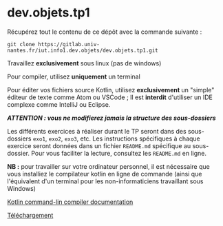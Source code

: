 # dev.objets.tp1

Récupérez tout le contenu de ce dépôt avec la commande suivante : 
```
git clone https://gitlab.univ-nantes.fr/iut.info1.dev.objets/dev.objets.tp1.git
```

Travaillez **exclusivement** sous linux (pas de windows)

Pour compiler, utilisez **uniquement** un terminal

Pour éditer vos fichiers source Kotlin, utilisez **exclusivement** un "simple" éditeur de texte comme Atom ou VSCode ; Il est **interdit** d'utiliser un IDE complexe comme IntelliJ ou Eclipse.

**_ATTENTION : vous ne modifierez jamais la structure des sous-dossiers_**


Les différents exercices à réaliser durant le TP seront dans des sous-dossiers `exo1`, `exo2`, `exo3`, etc. 
Les instructions spécifiques à chaque exercice seront données dans un fichier `README.md` spécifique au sous-dossier.  Pour vous faciliter la lecture, consultez les `README.md` en ligne.

**NB :** pour travailler sur votre ordinateur personnel, il est nécessaire que vous installiez le compilateur kotlin en ligne de commande (ainsi que l'équivalent d'un terminal pour les non-informaticiens travaillant sous Windows)

[Kotlin command-lin compiler documentation](https://kotlinlang.org/docs/command-line.html) 

[Téléchargement](https://github.com/JetBrains/kotlin/releases/tag/v1.6.10)

